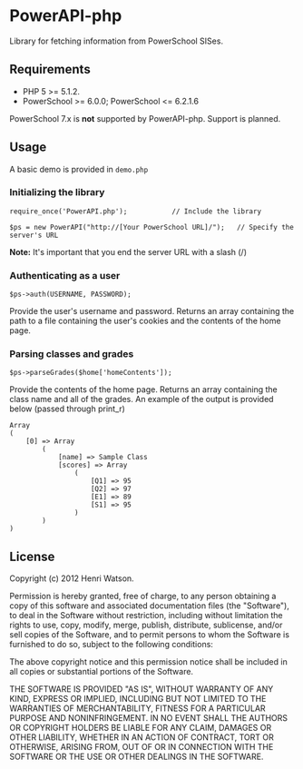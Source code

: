 PowerAPI-php
============
Library for fetching information from PowerSchool SISes.

Requirements
------------
* PHP 5 >= 5.1.2.
* PowerSchool >= 6.0.0; PowerSchool <= 6.2.1.6

PowerSchool 7.x is **not** supported by PowerAPI-php. Support is planned.

Usage
-----
A basic demo is provided in `demo.php`

### Initializing the library ###
	require_once('PowerAPI.php');			// Include the library
	
	$ps = new PowerAPI("http://[Your PowerSchool URL]/");	// Specify the server's URL

**Note:** It's important that you end the server URL with a slash (/)

### Authenticating as a user ###
	$ps->auth(USERNAME, PASSWORD);

Provide the user's username and password. Returns an array containing the path to a file containing the user's cookies and the contents of the home page.

### Parsing classes and grades ###
	$ps->parseGrades($home['homeContents']);

Provide the contents of the home page. Returns an array containing the class name and all of the grades. An example of the output is provided below (passed through print_r)

	Array
	(
		[0] => Array
			(
				[name] => Sample Class
				[scores] => Array
					(
						[Q1] => 95
						[Q2] => 97
						[E1] => 89
						[S1] => 95
					)
			)
	)


License
-------
Copyright (c) 2012 Henri Watson.

Permission is hereby granted, free of charge, to any person obtaining a copy of this software and associated documentation files (the "Software"), to deal in the Software without restriction, including without limitation the rights to use, copy, modify, merge, publish, distribute, sublicense, and/or sell copies of the Software, and to permit persons to whom the Software is furnished to do so, subject to the following conditions:

The above copyright notice and this permission notice shall be included in all copies or substantial portions of the Software.

THE SOFTWARE IS PROVIDED "AS IS", WITHOUT WARRANTY OF ANY KIND, EXPRESS OR IMPLIED, INCLUDING BUT NOT LIMITED TO THE WARRANTIES OF MERCHANTABILITY, FITNESS FOR A PARTICULAR PURPOSE AND NONINFRINGEMENT. IN NO EVENT SHALL THE AUTHORS OR COPYRIGHT HOLDERS BE LIABLE FOR ANY CLAIM, DAMAGES OR OTHER LIABILITY, WHETHER IN AN ACTION OF CONTRACT, TORT OR OTHERWISE, ARISING FROM, OUT OF OR IN CONNECTION WITH THE SOFTWARE OR THE USE OR OTHER DEALINGS IN THE SOFTWARE.